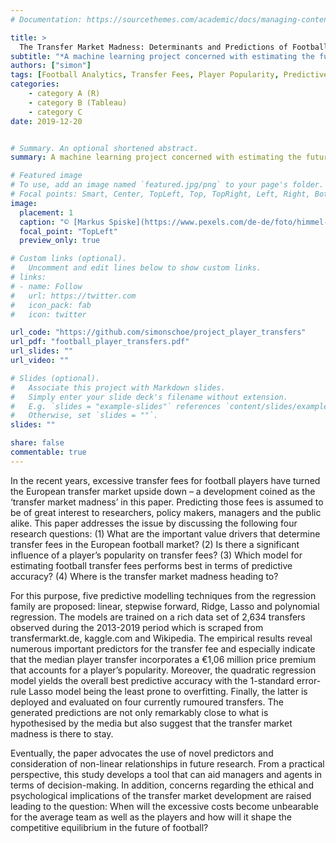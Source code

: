 ```yaml
---
# Documentation: https://sourcethemes.com/academic/docs/managing-content/

title: >
  The Transfer Market Madness: Determinants and Predictions of Football Player Transfer Fees
subtitle: "*A machine learning project concerned with estimating the future transfer fees of European football players realized in R.*"
authors: ["simon"]
tags: [Football Analytics, Transfer Fees, Player Popularity, Predictive Modelling, Regression]
categories:
	- category A (R)
	- category B (Tableau)
	- category C
date: 2019-12-20


# Summary. An optional shortened abstract.
summary: A machine learning project concerned with estimating the future transfer fees of European football players realized in R.

# Featured image
# To use, add an image named `featured.jpg/png` to your page's folder.
# Focal points: Smart, Center, TopLeft, Top, TopRight, Left, Right, BottomLeft, Bottom, BottomRight.
image:
  placement: 1
  caption: "© [Markus Spiske](https://www.pexels.com/de-de/foto/himmel-sonnenuntergang-feld-sonnenaufgang-114296/)"
  focal_point: "TopLeft"
  preview_only: true

# Custom links (optional).
#   Uncomment and edit lines below to show custom links.
# links:
# - name: Follow
#   url: https://twitter.com
#   icon_pack: fab
#   icon: twitter

url_code: "https://github.com/simonschoe/project_player_transfers"
url_pdf: "football_player_transfers.pdf"
url_slides: ""
url_video: ""

# Slides (optional).
#   Associate this project with Markdown slides.
#   Simply enter your slide deck's filename without extension.
#   E.g. `slides = "example-slides"` references `content/slides/example-slides.md`.
#   Otherwise, set `slides = ""`.
slides: ""

share: false
commentable: true 
---
```


In the recent years, excessive transfer fees for football players have turned the European transfer market upside down – a development coined as the ‘transfer market madness’ in this paper. Predicting those fees is assumed to be of great interest to researchers, policy makers, managers and the public alike. This paper addresses the issue by discussing the following four research questions: (1) What are the important value drivers that determine transfer fees in the European football market? (2) Is there a significant influence of a player’s popularity on transfer fees? (3) Which model for estimating football transfer fees performs best in terms of predictive accuracy? (4) Where is the transfer market madness heading to?

For this purpose, five predictive modelling techniques from the regression family are proposed: linear, stepwise forward, Ridge, Lasso and polynomial regression. The models are trained on a rich data set of 2,634 transfers observed during the 2013-2019 period which is scraped from transfermarkt.de, kaggle.com and Wikipedia. The empirical results reveal numerous important predictors for the transfer fee and especially indicate that the median player transfer incorporates a €1,06 million price premium that accounts for a player’s popularity. Moreover, the quadratic regression model yields the overall best predictive accuracy with the 1-standard error-rule Lasso model being the least prone to overfitting. Finally, the latter is deployed and evaluated on four currently rumoured transfers. The generated predictions are not only remarkably close to what is hypothesised by the media but also suggest that the transfer market madness is there to stay.

Eventually, the paper advocates the use of novel predictors and consideration of non-linear relationships in future research. From a practical perspective, this study develops a tool that can aid managers and agents in terms of decision-making. In addition, concerns regarding the ethical and psychological implications of the transfer market development are raised leading to the question: When will the excessive costs become unbearable for the average team as well as the players and how will it shape the competitive equilibrium in the future of football?
